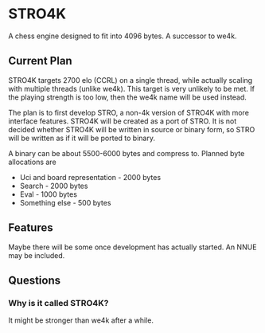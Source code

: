 # STRO4K
A chess engine designed to fit into 4096 bytes. A successor to we4k.

## Current Plan
STRO4K targets 2700 elo (CCRL) on a single thread, while actually scaling with multiple threads (unlike we4k). This target is very unlikely to be met. If the playing strength is too low, then the we4k name will be used instead.

The plan is to first develop STRO, a non-4k version of STRO4K with more interface features. STRO4K will be created as a port of STRO. It is not decided whether STRO4K will be written in source or binary form, so STRO will be written as if it will be ported to binary.

A binary can be about 5500-6000 bytes and compress to. Planned byte allocations are
* Uci and board representation - 2000 bytes
* Search - 2000 bytes
* Eval - 1000 bytes
* Something else - 500 bytes

## Features
Maybe there will be some once development has actually started. An NNUE may be included.

## Questions
### Why is it called STRO4K?
It might be stronger than we4k after a while.
